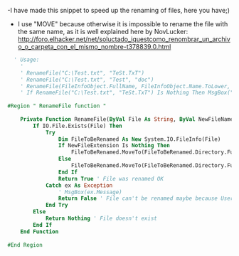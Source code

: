 ﻿ -I have made this snippet to speed up the renaming of files, here you have;)

* I use "MOVE" because otherwise it is impossible to rename the file with the same name, as it is well explained here by NovLucker:
http://foro.elhacker.net/net/soluctado_iquestcomo_renombrar_un_archivo_o_carpeta_con_el_mismo_nombre-t378839.0.html

```vb
  ' Usage:
    '
    ' RenameFile("C:\Test.txt", "TeSt.TxT")
    ' RenameFile("C:\Test.txt", "Test", "doc")
    ' RenameFile(FileInfoObject.FullName, FileInfoObject.Name.ToLower, FileInfoObject.Extension.ToUpper)
    ' If RenameFile("C:\Test.txt", "TeSt.TxT") Is Nothing Then MsgBox("El archivo no existe!")
 
#Region " RenameFile function "
 
    Private Function RenameFile(ByVal File As String, ByVal NewFileName As String, Optional ByVal NewFileExtension As String = Nothing)
        If IO.File.Exists(File) Then
            Try
                Dim FileToBeRenamed As New System.IO.FileInfo(File)
                If NewFileExtension Is Nothing Then
                    FileToBeRenamed.MoveTo(FileToBeRenamed.Directory.FullName & "\" & NewFileName) ' Rename file with same extension
                Else
                    FileToBeRenamed.MoveTo(FileToBeRenamed.Directory.FullName & "\" & NewFileName & NewFileExtension) ' Rename file with new extension
                End If
                Return True ' File was renamed OK
            Catch ex As Exception
                ' MsgBox(ex.Message)
                Return False ' File can't be renamed maybe because User Permissions
            End Try
        Else
            Return Nothing ' File doesn't exist
        End If
    End Function
 
#End Region
``` 

 